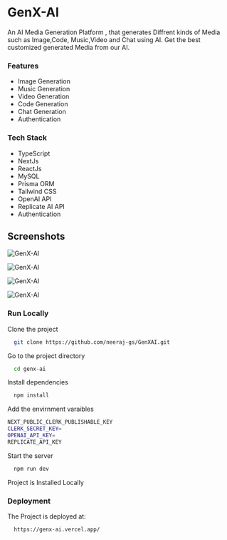 
# GenX-AI

An AI Media Generation Platform , that generates Diffrent kinds of Media such as Image,Code, Music,Video and Chat using AI. Get the best customized generated Media from our AI.


### Features

- Image Generation
- Music Generation
- Video Generation
- Code  Generation
- Chat  Generation
- Authentication


### Tech Stack

- TypeScript
- NextJs
- ReactJs
- MySQL
- Prisma ORM
- Tailwind CSS
- OpenAI API
- Replicate AI API 
- Authentication


## Screenshots

![GenX-AI](./public/1.png)

![GenX-AI](./public/2.png)

![GenX-AI](./public/3.png)

![GenX-AI](./public/4.png)



### Run Locally

Clone the project

```bash
  git clone https://github.com/neeraj-gs/GenXAI.git
```

Go to the project directory

```bash
  cd genx-ai
```

Install dependencies

```bash
  npm install
```

Add the envirnment varaibles
```bash
NEXT_PUBLIC_CLERK_PUBLISHABLE_KEY
CLERK_SECRET_KEY=
OPENAI_API_KEY=
REPLICATE_API_KEY
```

Start the server

```bash
  npm run dev
```

Project is Installed Locally


### Deployment

The Project is deployed at:

```bash
  https://genx-ai.vercel.app/
```

